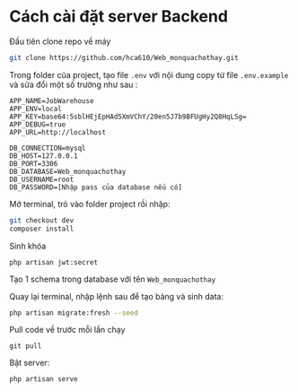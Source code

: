 # Cách cài đặt server Backend 
 Đầu tiên clone repo về máy 
``` sh
git clone https://github.com/hca610/Web_monquachothay.git
```
Trong folder của project, tạo file ```.env``` với nội dung copy từ file ``` .env.example  ``` và sửa đổi một số trường như sau :
```
APP_NAME=JobWarehouse
APP_ENV=local
APP_KEY=base64:5sblHEjEpHAd5XmVChY/20en5J7b9BFUgHy2Q8HqLSg=
APP_DEBUG=true
APP_URL=http://localhost

DB_CONNECTION=mysql
DB_HOST=127.0.0.1
DB_PORT=3306
DB_DATABASE=Web_monquachothay
DB_USERNAME=root
DB_PASSWORD=[Nhập pass của database nếu có]  
```
Mở terminal, trỏ vào folder project rồi nhập:
``` sh
git checkout dev
composer install
``` 
Sinh khóa 
```
php artisan jwt:secret
```
Tạo 1 schema trong database với tên ```Web_monquachothay```

Quay lại terminal, nhập lệnh sau để tạo bảng và sinh data:  
``` sh
php artisan migrate:fresh --seed 
```
Pull code về trước mỗi lần chạy
```
git pull
```
Bật server:
``` sh
php artisan serve
```
